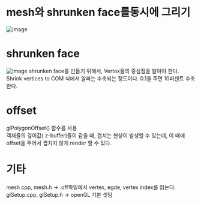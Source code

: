 # mesh와 shrunken face를동시에 그리기
![image](https://github.com/minkyokyo/Computer-Animation/assets/71928522/8d426567-e8c9-4820-b6bd-65256bad8243)  

# shrunken face
![image](https://github.com/minkyokyo/Computer-Animation/assets/71928522/884a535f-f8b0-4ba7-8c6a-684c8f545834)
shrunken face를 만들기 위해서, Vertex들의 중심점을 알아야 한다.
Shrink vertices to COM 식에서 알파는 수축되는 정도이다. 0.1을 주면 10퍼센트 수축한다.  

# offset
glPolygonOffset() 함수를 사용  
객체들의 깊이값( z-buffer)들이 같을 때, 겹치는 현상이 발생할 수 있는데, 이 때에 offset을 주어서 겹치지 않게 render 할 수 있다.

# 기타
 mesh cpp, mesh.h -> .off파일에서 vertex, egde, vertex index를 읽는다.
 glSetup.cpp, glSetup.h -> openGL 기본 셋팅
